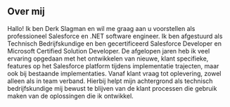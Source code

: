 ## Over mij
Hallo! Ik ben Derk Slagman en wil me graag aan u voorstellen als professioneel Salesforce en .NET software engineer. Ik ben afgestuurd als Technisch Bedrijfskundige en ben gecertificeerd Salesforce Developer en Microsoft Certified Solution Developer. De afgelopen jaren heb ik veel ervaring opgedaan met het ontwikkelen van nieuwe, klant specifieke, features op het Salesforce platform tijdens implementatie trajecten, maar ook bij bestaande implementaties. Vanaf klant vraag tot oplevering, zowel alleen als in team verband. Hierbij helpt mijn achtergrond als technisch bedrijfskundige mij bewust te blijven van de klant processen die gebruik maken van de oplossingen die ik ontwikkel. 